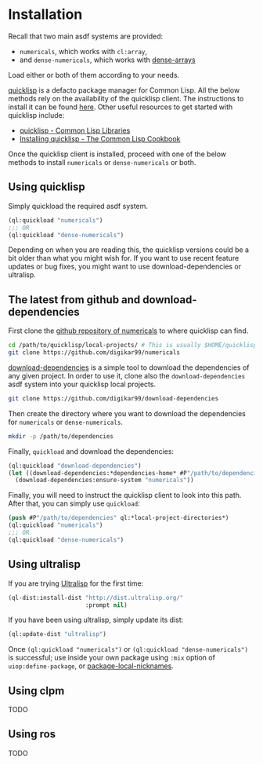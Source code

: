 # Installation

Recall that two main asdf systems are provided:

- `numericals`, which works with `cl:array`,
- and `dense-numericals`, which works with [dense-arrays](https://github.com/digikar99/dense-arrays)

Load either or both of them according to your needs.

[quicklisp](https://www.quicklisp.org/beta/) is a defacto package manager for Common Lisp. All the below methods rely on the availability of the quicklisp client. The instructions to install it can be found [here](https://www.quicklisp.org/beta/#installation). Other useful resources to get started with quicklisp include:

- [quicklisp - Common Lisp Libraries](https://common-lisp-libraries.readthedocs.io/quicklisp/#getting-started)
- [Installing quicklisp - The Common Lisp Cookbook](https://lispcookbook.github.io/cl-cookbook/getting-started.html#install-quicklisp)

Once the quicklisp client is installed, proceed with one of the below methods to install `numericals` or `dense-numericals` or both.

## Using quicklisp

Simply quickload the required asdf system. 

```lisp
(ql:quickload "numericals")
;;; OR
(ql:quickload "dense-numericals")
```

Depending on when you are reading this, the quicklisp versions could be a bit older than what you might wish for. If you want to use recent feature updates or bug fixes, you might want to use download-dependencies or ultralisp.

## The latest from github and download-dependencies

First clone the [github repository of numericals](https://github.com/digikar99/numericals) to where quicklisp can find.

```sh
cd /path/to/quicklisp/local-projects/ # This is usually $HOME/quicklisp/local-projects
git clone https://github.com/digikar99/numericals
```

[download-dependencies](https://github.com/digikar99/download-dependencies) is a simple tool to download the dependencies of any given project. In order to use it, clone also the `download-dependencies` asdf system into your quicklisp local projects.

```sh
git clone https://github.com/digikar99/download-dependencies
```

Then create the directory where you want to download the dependencies for `numericals` or `dense-numericals`.

```sh
mkdir -p /path/to/dependencies
```

Finally, `quickload` and download the dependencies:

```lisp
(ql:quickload "download-dependencies")
(let ((download-dependencies:*dependencies-home* #P"/path/to/dependencies/"))
  (download-dependencies:ensure-system "numericals"))
```

Finally, you will need to instruct the quicklisp client to look into this path. After that, you can simply use `quickload`:

```lisp
(push #P"/path/to/dependencies" ql:*local-project-directories*)
(ql:quickload "numericals")
;;; OR
(ql:quickload "dense-numericals")
```

## Using ultralisp

If you are trying [Ultralisp](https://ultralisp.org/) for the first time:

```lisp
(ql-dist:install-dist "http://dist.ultralisp.org/"
                      :prompt nil)
```

If you have been using ultralisp, simply update its dist:

```lisp
(ql:update-dist "ultralisp")
```

Once `(ql:quickload "numericals")` or `(ql:quickload "dense-numericals")` is successful; use inside your own package using `:mix` option of `uiop:define-package`, or [package-local-nicknames](https://common-lisp-libraries.readthedocs.io/#libraries).

## Using clpm

TODO

## Using ros

TODO

